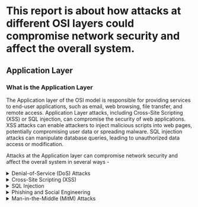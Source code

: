 # This report is about how attacks at different OSI layers could compromise network security and affect the overall system.
## Application Layer
### What is the Application Layer 
The Application layer of the OSI model is responsible for providing services to end-user applications, such as email, web browsing, file transfer, and remote access. 
Application Layer attacks, including Cross-Site Scripting (XSS) or SQL injection, can compromise the security of web applications. XSS attacks can enable attackers to inject malicious scripts into web pages, potentially compromising user data or spreading malware. SQL injection attacks can manipulate database queries, leading to unauthorized data access or modification.

Attacks at the Application layer can compromise network security and affect the overall system in several ways - 

<details>
           <summary>Denial-of-Service (DoS) Attacks</summary>
           <p>Attackers can target specific applications by flooding them with an overwhelming amount of traffic, rendering them unavailable to legitimate users. This can disrupt business operations and impact the overall availability and performance of the network.</p>
</details>

<details>
           <summary>Cross-Site Scripting (XSS)</summary>
           <p>XSS attacks occur when an attacker injects malicious code into a trusted website or application, which then executes on the user's browser. This can lead to the theft of sensitive information, session hijacking, or even control over user accounts.</p>
         </details>
  
<details>
           <summary>SQL Injection</summary>
           <p>In an SQL injection attack, an attacker exploits vulnerabilities in an application's database query mechanism. By injecting malicious SQL statements, the attacker can manipulate the database, gain unauthorized access to sensitive data, modify or delete data, or execute arbitrary commands on the underlying system.</p>
         </details>

<details>
           <summary>Phishing and Social Engineering</summary>
           <p>Attackers often use deceptive techniques to trick users into divulging sensitive information like passwords or credit card details. These attacks usually occur via email, instant messaging, or fraudulent websites, and can compromise user accounts, leading to unauthorized access to the network.</p>
         </details>
  
<details>
           <summary>Man-in-the-Middle (MitM) Attacks</summary>
           <p>In a MitM attack, an attacker intercepts communication between two parties and can eavesdrop, modify, or inject malicious content into the communication stream. This can compromise the confidentiality, integrity, and authenticity of the transmitted data and can affect overall system security.</p>
         </details>

